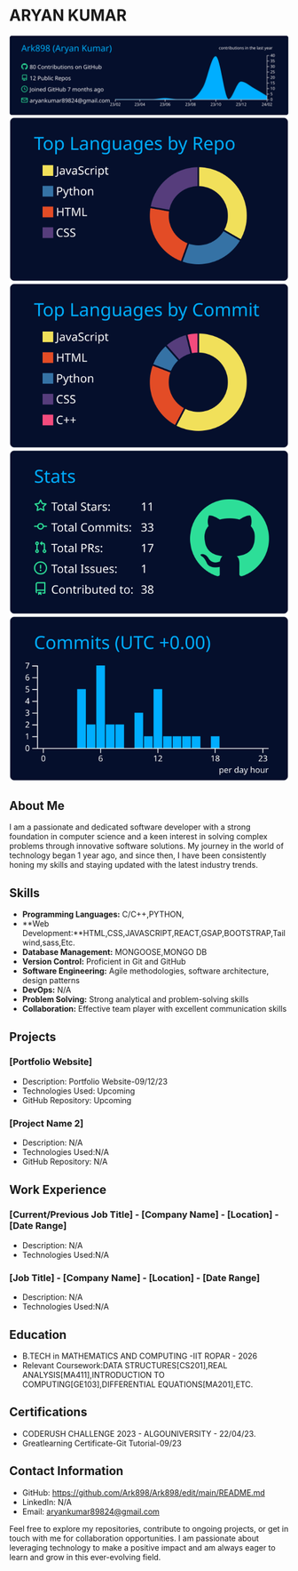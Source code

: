 # ARYAN KUMAR


[![](https://raw.githubusercontent.com/Ark898/Template_thickduck/master/profile-summary-card-output/algolia/0-profile-details.svg)](https://github.com/vn7n24fzkq/github-profile-summary-cards)
[![](https://raw.githubusercontent.com/Ark898/Template_thickduck/master/profile-summary-card-output/algolia/1-repos-per-language.svg)](https://github.com/vn7n24fzkq/github-profile-summary-cards) [![](https://raw.githubusercontent.com/Ark898/Template_thickduck/master/profile-summary-card-output/algolia/2-most-commit-language.svg)](https://github.com/vn7n24fzkq/github-profile-summary-cards)
[![](https://raw.githubusercontent.com/Ark898/Template_thickduck/master/profile-summary-card-output/algolia/3-stats.svg)](https://github.com/vn7n24fzkq/github-profile-summary-cards) [![](https://raw.githubusercontent.com/Ark898/Template_thickduck/master/profile-summary-card-output/algolia/4-productive-time.svg)](https://github.com/vn7n24fzkq/github-profile-summary-cards)


## About Me
I am a passionate and dedicated software developer with a strong foundation in computer science and a keen interest in solving complex problems through innovative software solutions. My journey in the world of technology began 1 year ago, and since then, I have been consistently honing my skills and staying updated with the latest industry trends.

## Skills
- **Programming Languages:** C/C++,PYTHON,
- **Web Development:**HTML,CSS,JAVASCRIPT,REACT,GSAP,BOOTSTRAP,Tailwind,sass,Etc.
- **Database Management:** MONGOOSE,MONGO DB
- **Version Control:** Proficient in Git and GitHub
- **Software Engineering:** Agile methodologies, software architecture, design patterns
- **DevOps:** N/A
- **Problem Solving:** Strong analytical and problem-solving skills
- **Collaboration:** Effective team player with excellent communication skills

## Projects
### [Portfolio Website]
- Description: Portfolio Website-09/12/23
- Technologies Used: Upcoming
- GitHub Repository: Upcoming

### [Project Name 2]
- Description: N/A
- Technologies Used:N/A
- GitHub Repository: N/A

## Work Experience
### [Current/Previous Job Title] - [Company Name] - [Location] - [Date Range]
- Description: N/A
- Technologies Used:N/A

### [Job Title] - [Company Name] - [Location] - [Date Range]
- Description: N/A
- Technologies Used:N/A
## Education
- B.TECH in MATHEMATICS AND COMPUTING -IIT ROPAR - 2026
- Relevant Coursework:DATA STRUCTURES[CS201],REAL ANALYSIS[MA411],INTRODUCTION TO COMPUTING[GE103],DIFFERENTIAL EQUATIONS[MA201],ETC.

## Certifications
- CODERUSH CHALLENGE 2023 - ALGOUNIVERSITY - 22/04/23.
- Greatlearning Certificate-Git Tutorial-09/23

## Contact Information
- GitHub: https://github.com/Ark898/Ark898/edit/main/README.md
- LinkedIn: N/A
- Email: aryankumar89824@gmail.com

Feel free to explore my repositories, contribute to ongoing projects, or get in touch with me for collaboration opportunities. I am passionate about leveraging technology to make a positive impact and am always eager to learn and grow in this ever-evolving field.
